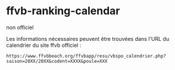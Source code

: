 # ffvb-ranking-calendar
non officiel

Les informations nécessaires peuvent être trouvées dans l'URL du calendrier du site ffvb officiel :

```
https://www.ffvbbeach.org/ffvbapp/resu/vbspo_calendrier.php?saison=20XX/20XX&codent=XXXX&poule=XXX
```
